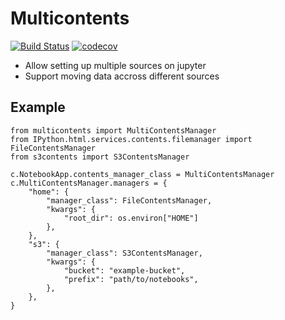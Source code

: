 # Multicontents
[![Build Status](https://travis-ci.org/lydian/multicontents.svg?branch=master)](https://travis-ci.org/lydian/multicontents)
[![codecov](https://codecov.io/gh/lydian/multicontents/branch/master/graph/badge.svg)](https://codecov.io/gh/lydian/multicontents)

- Allow setting up multiple sources on jupyter
- Support moving data accross different sources

## Example
```
from multicontents import MultiContentsManager
from IPython.html.services.contents.filemanager import FileContentsManager
from s3contents import S3ContentsManager

c.NotebookApp.contents_manager_class = MultiContentsManager
c.MultiContentsManager.managers = {
    "home": {
        "manager_class": FileContentsManager,
        "kwargs": {
            "root_dir": os.environ["HOME"]
        },
    },
    "s3": {
        "manager_class": S3ContentsManager,
        "kwargs": {
            "bucket": "example-bucket",
            "prefix": "path/to/notebooks",
        },
    },
}
```
